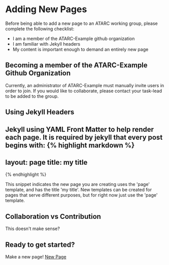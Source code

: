 # Adding New Pages

Before being able to add a new page to an ATARC working group, please complete the following checklist:
* I am a member of the ATARC-Example github organization
* I am familiar with Jekyll headers
* My content is important enough to demand an entirely new page

## Becoming a member of the ATARC-Example Github Organization
Currently, an administrator of ATARC-Example must manually invite users in order to join. If you would like to collaborate, please contact your task-lead to be added to the group.

## Using Jekyll Headers
Jekyll using YAML Front Matter to help render each page. It is required by jekyll that every post begins with:
{% highlight markdown %}
---
layout: page
title: my title
---
{% endhighlight %}

This snippet indicates the new page you are creating uses the 'page' template, and has the title 'my title'.
New templates can be created for pages that serve different purposes, but for right now just use the 'page' template.

## Collaboration vs Contribution
This doesn't make sense?

## Ready to get started?
Make a new page! <a href="https://github.com/ATARC-Example/ATARC-demo/new/master/_pages">New Page</a>
